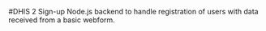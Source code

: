 #DHIS 2 Sign-up
Node.js backend to handle registration of users with data received from a basic webform.